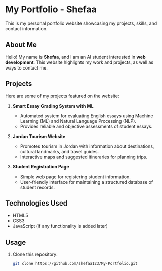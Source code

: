 # My Portfolio - Shefaa

This is my personal portfolio website showcasing my projects, skills, and contact information.

## About Me
Hello! My name is **Shefaa**, and I am an AI student interested in **web development**. This website highlights my work and projects, as well as ways to contact me.

## Projects
Here are some of my projects featured on the website:

1. **Smart Essay Grading System with ML**  
   - Automated system for evaluating English essays using Machine Learning (ML) and Natural Language Processing (NLP).
   - Provides reliable and objective assessments of student essays.

2. **Jordan Tourism Website**  
   - Promotes tourism in Jordan with information about destinations, cultural landmarks, and travel guides.
   - Interactive maps and suggested itineraries for planning trips.

3. **Student Registration Page**  
   - Simple web page for registering student information.
   - User-friendly interface for maintaining a structured database of student records.



## Technologies Used
- HTML5
- CSS3
- JavaScript (if any functionality is added later)

## Usage
1. Clone this repository:
   ```bash
   git clone https://github.com/shefaa123/My-Portfolio.git
